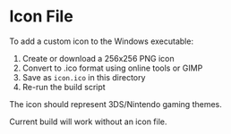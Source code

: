 # Icon File

To add a custom icon to the Windows executable:

1. Create or download a 256x256 PNG icon
2. Convert to .ico format using online tools or GIMP
3. Save as `icon.ico` in this directory
4. Re-run the build script

The icon should represent 3DS/Nintendo gaming themes.

Current build will work without an icon file.